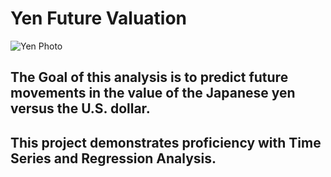 # Yen Future Valuation
![Yen Photo](Images/readme_photo.png)
## The Goal of this analysis is to predict future movements in the value of the Japanese yen versus the U.S. dollar. 
## This project demonstrates proficiency with Time Series and Regression Analysis.

